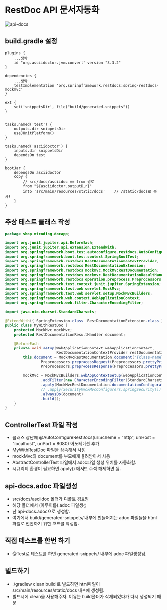 # RestDoc API 문서자동화

![api-docs](./pic/api-docs.png)

## build.gradle 설정
```gralde
plugins {
    ...생략
	id "org.asciidoctor.jvm.convert" version "3.3.2"
}
```
```gralde
dependencies {
	...생략
	testImplementation 'org.springframework.restdocs:spring-restdocs-mockmvc'
}
```
```gralde
ext {
    set('snippetsDir', file("build/generated-snippets"))
}


tasks.named('test') {
    outputs.dir snippetsDir
    useJUnitPlatform()
}

tasks.named('asciidoctor') {
    inputs.dir snippetsDir
    dependsOn test
}

bootJar {
    dependsOn asciidoctor
    copy {
        // src/docs/asciidoc == from 경로
        from "${asciidoctor.outputDir}"
        into 'src/main/resources/static/docs'    // /static/docs로 복사!
    }
}
```

## 추상 테스트 클래스 작성
```java
package shop.mtcoding.docapp;

import org.junit.jupiter.api.BeforeEach;
import org.junit.jupiter.api.extension.ExtendWith;
import org.springframework.boot.test.autoconfigure.restdocs.AutoConfigureRestDocs;
import org.springframework.boot.test.context.SpringBootTest;
import org.springframework.restdocs.RestDocumentationContextProvider;
import org.springframework.restdocs.RestDocumentationExtension;
import org.springframework.restdocs.mockmvc.MockMvcRestDocumentation;
import org.springframework.restdocs.mockmvc.RestDocumentationResultHandler;
import org.springframework.restdocs.operation.preprocess.Preprocessors;
import org.springframework.test.context.junit.jupiter.SpringExtension;
import org.springframework.test.web.servlet.MockMvc;
import org.springframework.test.web.servlet.setup.MockMvcBuilders;
import org.springframework.web.context.WebApplicationContext;
import org.springframework.web.filter.CharacterEncodingFilter;

import java.nio.charset.StandardCharsets;

@ExtendWith({ SpringExtension.class, RestDocumentationExtension.class })
public class MyWithRestDoc {
    protected MockMvc mockMvc;
    protected RestDocumentationResultHandler document;

    @BeforeEach
    private void setup(WebApplicationContext webApplicationContext,
                       RestDocumentationContextProvider restDocumentation) {
        this.document = MockMvcRestDocumentation.document("{class-name}/{method-name}",
                Preprocessors.preprocessRequest(Preprocessors.prettyPrint()),
                Preprocessors.preprocessResponse(Preprocessors.prettyPrint()));

        mockMvc = MockMvcBuilders.webAppContextSetup(webApplicationContext)
                .addFilter(new CharacterEncodingFilter(StandardCharsets.UTF_8.name(), true))
                .apply(MockMvcRestDocumentation.documentationConfiguration(restDocumentation))
                // .apply(SecurityMockMvcConfigurers.springSecurity())
                .alwaysDo(document)
                .build();
    }
}
```

## ControllerTest 파일 작성
- 클래스 상단에 @AutoConfigureRestDocs(uriScheme = "http", uriHost = "localhost", uriPort = 8080) 어노테이션 추가
- MyWithRestDoc 파일을 상속해서 사용
- mockMvc와 document를 부모에게 물려받아서 사용
- AbstractControllerTest 파일에서 adoc파일 생성 위치를 자동화함.
- 시큐리티 환경이 필요하면 apply() 메서드 주석 해제하면 됨.

## api-docs.adoc 파일생성
- src/docs/asciidoc 폴더가 디폴트 경로임
- 해당 폴더에서 (아무이름).adoc 파일생성
- 난 api-docs.adoc으로 생성함.
- 여기에서 build/generated-snippets/ 내부에 만들어지는 adoc 파일들을 html 파일로 변환하기 위한 코드를 작성함.

## 직접 테스트를 한번 하기
- @Test로 테스트를 하면 generated-snippets/ 내부에 adoc 파일생성됨.

## 빌드하기
- ./gradlew clean build 로 빌드하면 html파일이 src/main/resources/static/docs 내부에 생성됨.
- 빌드시에 clean을 사용해주자. 이유는 build폴더가 삭제되었다가 다시 생성되기 때문
